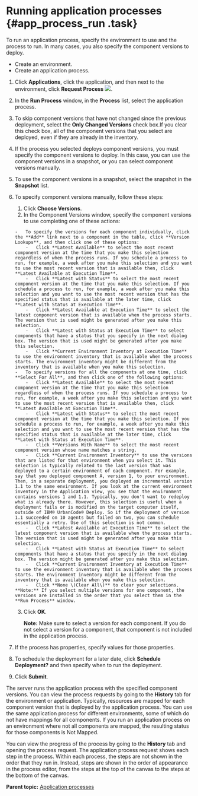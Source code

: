 # Running application processes {#app_process_run .task}

To run an application process, specify the environment to use and the process to run. In many cases, you also specify the component versions to deploy.

-   Create an environment.
-   Create an application process.

1.  Click **Applications**, click the application, and then next to the environment, click **Request Process** ![](../images/request_process_icon.gif). 
2.  In the **Run Process** window, in the **Process** list, select the application process.
3.  To skip component versions that have not changed since the previous deployment, select the **Only Changed Versions** check box.If you clear this check box, all of the component versions that you select are deployed, even if they are already in the inventory.
4.  If the process you selected deploys component versions, you must specify the component versions to deploy. In this case, you can use the component versions in a snapshot, or you can select component versions manually.
5.  To use the component versions in a snapshot, select the snapshot in the **Snapshot** list.
6.  To specify component versions manually, follow these steps: 
    1.  Click **Choose Versions**. 
    2.   In the Component Versions window, specify the component versions to use completing one of these actions: 

        -   To specify the versions for each component individually, click the **Add** link next to a component in the table, click **Version Lookups**, and then click one of these options:
            -   Click **Latest Available** to select the most recent component version at the time that you make this selection regardless of when the process runs. If you schedule a process to run, for example, a week after you make this selection and you want to use the most recent version that is available then, click **Latest Available at Execution Time**.
            -   Click **Latest with Status** to select the most recent component version at the time that you make this selection. If you schedule a process to run, for example, a week after you make this selection and you want to use the most recent version that has the specified status that is available at the later time, click **Latest with Status at Execution Time**.
            -   Click **Latest Available at Execution Time** to select the latest component version that is available when the process starts. The version that is used might be generated after you make this selection.
            -   Click **Latest with Status at Execution Time** to select components that have a status that you specify in the next dialog box. The version that is used might be generated after you make this selection.
            -   Click **Current Environment Inventory at Execution Time** to use the environment inventory that is available when the process starts. The environment inventory might be different from the inventory that is available when you make this selection.
        -   To specify versions for all the components at one time, click **Select For All**, and then click one of the following options:
            -   Click **Latest Available** to select the most recent component version at the time that you make this selection regardless of when the process runs. If you schedule a process to run, for example, a week after you make this selection and you want to use the most recent version that is available then, click **Latest Available at Execution Time**.
            -   Click **Latest with Status** to select the most recent component version at the time that you make this selection. If you schedule a process to run, for example, a week after you make this selection and you want to use the most recent version that has the specified status that is available at the later time, click **Latest with Status at Execution Time**.
            -   Click **Versions With Name** to select the most recent component version whose name matches a string.
            -   Click **Current Environment Inventory** to use the versions that are listed for that environment when you select it. This selection is typically related to the last version that was deployed to a certain environment of each component. For example, say that you deployed component A, version 1, to your environment. Then, in a separate deployment, you deployed an incremental version 1.1 to the same environment. If you look at the current environment inventory in the Application view, you see that the environment contains versions 1 and 1.1. Typically, you don't want to redeploy what is already there. However, this selection is useful when a deployment fails or is modified on the target computer itself, outside of IBM® UrbanCode® Deploy. So if the deployment of version 1.1 succeeded on 10 agents but failed on two, you can schedule essentially a retry. Use of this selection is not common.
            -   Click **Latest Available at Execution Time** to select the latest component version that is available when the process starts. The version that is used might be generated after you make this selection.
            -   Click **Latest with Status at Execution Time** to select components that have a status that you specify in the next dialog box. The version might be generated after you make this selection.
            -   Click **Current Environment Inventory at Execution Time** to use the environment inventory that is available when the process starts. The environment inventory might be different from the inventory that is available when you make this selection.
            -   Click **None \(Clear All\)** to clear your selections.
        **Note:** If you select multiple versions for one component, the versions are installed in the order that you select them in the **Run Process** window.

    3.  Click **OK**.

        **Note:** Make sure to select a version for each component. If you do not select a version for a component, that component is not included in the application process.

7.  If the process has properties, specify values for those properties.
8.  To schedule the deployment for a later date, click **Schedule Deployment?** and then specify when to run the deployment.
9.  Click **Submit**.

The server runs the application process with the specified component versions. You can view the process requests by going to the **History** tab for the environment or application. Typically, resources are mapped for each component version that is deployed by the application process. You can use the same application process for different environments, some of which do not have mappings for all components. If you run an application process on an environment where not all components are mapped, the resulting status for those components is Not Mapped.

You can view the progress of the process by going to the **History** tab and opening the process request. The application process request shows each step in the process. Within each process, the steps are not shown in the order that they run in. Instead, steps are shown in the order of appearance in the process editor, from the steps at the top of the canvas to the steps at the bottom of the canvas.

**Parent topic:** [Application processes](../topics/app_process.md)

